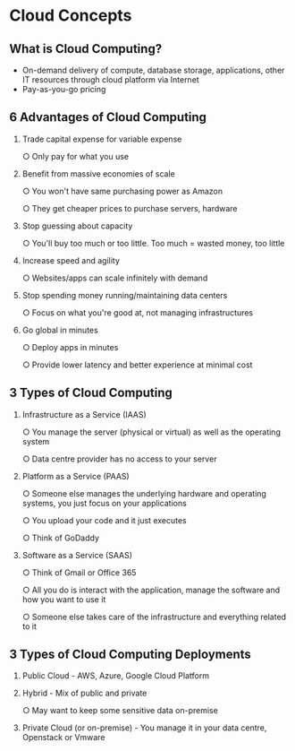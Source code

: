 # Cloud Concepts

## What is Cloud Computing?

* On-demand delivery of compute, database storage, applications, other IT resources through cloud platform via Internet
* Pay-as-you-go pricing

## 6 Advantages of Cloud Computing

1. Trade capital expense for variable expense

    ○ Only pay for what you use

2. Benefit from massive economies of scale

    ○ You won't have same purchasing power as Amazon

    ○ They get cheaper prices to purchase servers, hardware

3. Stop guessing about capacity

    ○ You'll buy too much or too little. Too much = wasted money, too little

4. Increase speed and agility

    ○ Websites/apps can scale infinitely with demand

5. Stop spending money running/maintaining data centers

    ○ Focus on what you're good at, not managing infrastructures

6. Go global in minutes

    ○ Deploy apps in minutes

    ○ Provide lower latency and better experience at minimal cost

## 3 Types of Cloud Computing

1. Infrastructure as a Service \(IAAS\)

    ○ You manage the server \(physical or virtual\) as well as the operating system

    ○ Data centre provider has no access to your server

2. Platform as a Service \(PAAS\)

    ○ Someone else manages the underlying hardware and operating systems, you just focus on your applications

    ○ You upload your code and it just executes

    ○ Think of GoDaddy

3. Software as a Service \(SAAS\)

    ○ Think of Gmail or Office 365

    ○ All you do is interact with the application, manage the software and how you want to use it

    ○ Someone else takes care of the infrastructure and everything related to it

## 3 Types of Cloud Computing Deployments

1. Public Cloud - AWS, Azure, Google Cloud Platform
2. Hybrid - Mix of public and private

    ○ May want to keep some sensitive data on-premise

3. Private Cloud \(or on-premise\) - You manage it in your data centre, Openstack or Vmware

